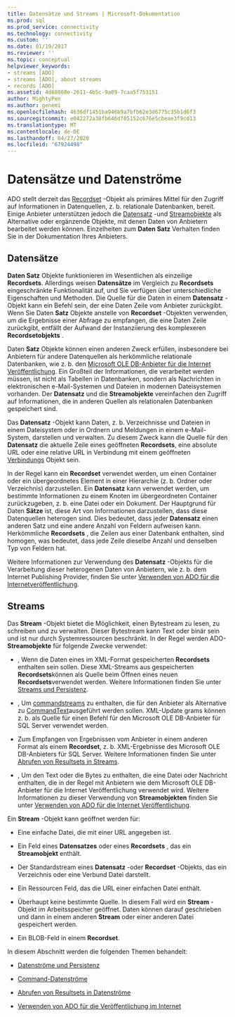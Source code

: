 ```yaml
---
title: Datensätze und Streams | Microsoft-Dokumentation
ms.prod: sql
ms.prod_service: connectivity
ms.technology: connectivity
ms.custom: ''
ms.date: 01/19/2017
ms.reviewer: ''
ms.topic: conceptual
helpviewer_keywords:
- streams [ADO]
- streams [ADO], about streams
- records [ADO]
ms.assetid: 4d68868e-2611-4b5c-9a89-7caa5f753151
author: MightyPen
ms.author: genemi
ms.openlocfilehash: 4636df1451ba946b9a7bfb62e3d6775c35b1d6f3
ms.sourcegitcommit: e042272a38fb646df05152c676e5cbeae3f9cd13
ms.translationtype: MT
ms.contentlocale: de-DE
ms.lasthandoff: 04/27/2020
ms.locfileid: "67924498"
---
```

# <a name="records-and-streams"></a>Datensätze und Datenströme
ADO stellt derzeit das [Recordset](../../../ado/reference/ado-api/recordset-object-ado.md) -Objekt als primäres Mittel für den Zugriff auf Informationen in Datenquellen, z. b. relationale Datenbanken, bereit. Einige Anbieter unterstützen jedoch die [Datensatz](../../../ado/reference/ado-api/record-object-ado.md) -und [Streamobjekte](../../../ado/reference/ado-api/stream-object-ado.md) als Alternative oder ergänzende Objekte, mit denen Daten von Anbietern bearbeitet werden können. Einzelheiten zum **Daten Satz** Verhalten finden Sie in der Dokumentation Ihres Anbieters.  
  
## <a name="records"></a>Datensätze  
 **Daten Satz** Objekte funktionieren im Wesentlichen als einzeilige **Recordsets**. Allerdings weisen **Datensätze** im Vergleich zu **Recordsets** eingeschränkte Funktionalität auf, und Sie verfügen über unterschiedliche Eigenschaften und Methoden. Die Quelle für die Daten in einem **Datensatz** -Objekt kann ein Befehl sein, der eine Daten Zeile vom Anbieter zurückgibt. Wenn Sie Daten **Satz** Objekte anstelle von **Recordset** -Objekten verwenden, um die Ergebnisse einer Abfrage zu empfangen, die eine Daten Zeile zurückgibt, entfällt der Aufwand der Instanziierung des komplexeren **Recordsetobjekts** .  
  
 Daten **Satz** Objekte können einen anderen Zweck erfüllen, insbesondere bei Anbietern für andere Datenquellen als herkömmliche relationale Datenbanken, wie z. b. den [Microsoft OLE DB-Anbieter für die Internet Veröffentlichung](../../../ado/guide/appendixes/microsoft-ole-db-provider-for-internet-publishing.md). Ein Großteil der Informationen, die verarbeitet werden müssen, ist nicht als Tabellen in Datenbanken, sondern als Nachrichten in elektronischen e-Mail-Systemen und Dateien in modernen Dateisystemen vorhanden. Der **Datensatz** und die **Streamobjekte** vereinfachen den Zugriff auf Informationen, die in anderen Quellen als relationalen Datenbanken gespeichert sind.  
  
 Das **Datensatz** -Objekt kann Daten, z. b. Verzeichnisse und Dateien in einem Dateisystem oder in Ordnern und Meldungen in einem e-Mail-System, darstellen und verwalten. Zu diesem Zweck kann die Quelle für den **Datensatz** die aktuelle Zeile eines geöffneten **Recordsets**, eine absolute URL oder eine relative URL in Verbindung mit einem geöffneten [Verbindungs](../../../ado/reference/ado-api/connection-object-ado.md) Objekt sein.  
  
 In der Regel kann ein **Recordset** verwendet werden, um einen Container oder ein übergeordnetes Element in einer Hierarchie (z. b. Ordner oder Verzeichnis) darzustellen. Ein **Datensatz** kann verwendet werden, um bestimmte Informationen zu einem Knoten im übergeordneten Container zurückzugeben, z. b. eine Datei oder ein Dokument. Der Hauptgrund für Daten **Sätze** ist, diese Art von Informationen darzustellen, dass diese Datenquellen heterogen sind. Dies bedeutet, dass jeder **Datensatz** einen anderen Satz und eine andere Anzahl von Feldern aufweisen kann. Herkömmliche **Recordsets** , die Zeilen aus einer Datenbank enthalten, sind homogen, was bedeutet, dass jede Zeile dieselbe Anzahl und denselben Typ von Feldern hat.  
  
 Weitere Informationen zur Verwendung des **Datensatz** -Objekts für die Verarbeitung dieser heterogenen Daten von Anbietern, wie z. b. dem Internet Publishing Provider, finden Sie unter [Verwenden von ADO für die Internetveröffentlichung](../../../ado/guide/data/using-ado-for-internet-publishing.md).  
  
## <a name="streams"></a>Streams  
 Das **Stream** -Objekt bietet die Möglichkeit, einen Bytestream zu lesen, zu schreiben und zu verwalten. Dieser Bytestream kann Text oder binär sein und ist nur durch Systemressourcen beschränkt. In der Regel werden ADO- **Streamobjekte** für folgende Zwecke verwendet:  
  
-   , Wenn die Daten eines im XML-Format gespeicherten **Recordsets** enthalten sein sollen. Diese XML-Streams aus gespeicherten **Recordsets**können als Quelle beim Öffnen eines neuen **Recordsets**verwendet werden. Weitere Informationen finden Sie unter [Streams und Persistenz](../../../ado/guide/data/streams-and-persistence.md).  
  
-   , Um [commandstreams](../../../ado/reference/ado-api/commandstream-property-ado.md) zu enthalten, die für den Anbieter als Alternative zu [CommandText](../../../ado/reference/ado-api/commandtext-property-ado.md)ausgeführt werden sollen. XML-Update grams können z. b. als Quelle für einen Befehl für den Microsoft OLE DB-Anbieter für SQL Server verwendet werden.  
  
-   Zum Empfangen von Ergebnissen vom Anbieter in einem anderen Format als einem **Recordset**, z. b. XML-Ergebnisse des Microsoft OLE DB-Anbieters für SQL Server. Weitere Informationen finden Sie unter [Abrufen von Resultsets in Streams](../../../ado/guide/data/retrieving-resultsets-into-streams.md).  
  
-   , Um den Text oder die Bytes zu enthalten, die eine Datei oder Nachricht enthalten, die in der Regel mit Anbietern wie dem Microsoft OLE DB-Anbieter für die Internet Veröffentlichung verwendet wird. Weitere Informationen zu dieser Verwendung von **Streamobjekten** finden Sie unter [Verwenden von ADO für die Internet Veröffentlichung](../../../ado/guide/data/using-ado-for-internet-publishing.md).  
  
 Ein **Stream** -Objekt kann geöffnet werden für:  
  
-   Eine einfache Datei, die mit einer URL angegeben ist.  
  
-   Ein Feld eines **Datensatzes** oder eines **Recordsets** , das ein **Streamobjekt** enthält.  
  
-   Der Standardstream eines **Datensatz** -oder **Recordset** -Objekts, das ein Verzeichnis oder eine Verbund Datei darstellt.  
  
-   Ein Ressourcen Feld, das die URL einer einfachen Datei enthält.  
  
-   Überhaupt keine bestimmte Quelle. In diesem Fall wird ein **Stream** -Objekt im Arbeitsspeicher geöffnet. Daten können darauf geschrieben und dann in einem anderen **Stream** oder einer anderen Datei gespeichert werden.  
  
-   Ein BLOB-Feld in einem **Recordset**.  
  
 In diesem Abschnitt werden die folgenden Themen behandelt:  
  
-   [Datenströme und Persistenz](../../../ado/guide/data/streams-and-persistence.md)  
  
-   [Command-Datenströme](../../../ado/guide/data/command-streams.md)  
  
-   [Abrufen von Resultsets in Datenströme](../../../ado/guide/data/retrieving-resultsets-into-streams.md)  
  
-   [Verwenden von ADO für die Veröffentlichung im Internet](../../../ado/guide/data/using-ado-for-internet-publishing.md)
